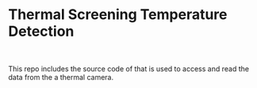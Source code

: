 <h1>Thermal Screening Temperature Detection</h1>
<br>
<p>This repo includes the source code of that is used to access and read the data from the a thermal camera. </p>
